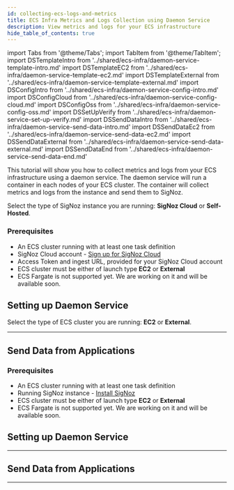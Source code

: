 ```yaml
---
id: collecting-ecs-logs-and-metrics
title: ECS Infra Metrics and Logs Collection using Daemon Service
description: View metrics and logs for your ECS infrastructure
hide_table_of_contents: true
---
```


import Tabs from '@theme/Tabs';
import TabItem from '@theme/TabItem';
import DSTemplateIntro from '../shared/ecs-infra/daemon-service-template-intro.md'
import DSTemplateEC2 from '../shared/ecs-infra/daemon-service-template-ec2.md'
import DSTemplateExternal from '../shared/ecs-infra/daemon-service-template-external.md'
import DSConfigIntro from '../shared/ecs-infra/daemon-service-config-intro.md'
import DSConfigCloud from '../shared/ecs-infra/daemon-service-config-cloud.md'
import DSConfigOss from '../shared/ecs-infra/daemon-service-config-oss.md'
import DSSetUpVerify from '../shared/ecs-infra/daemon-service-set-up-verify.md'
import DSSendDataIntro from '../shared/ecs-infra/daemon-service-send-data-intro.md'
import DSSendDataEc2 from '../shared/ecs-infra/daemon-service-send-data-ec2.md'
import DSSendDataExternal from '../shared/ecs-infra/daemon-service-send-data-external.md'
import DSSendDataEnd from '../shared/ecs-infra/daemon-service-send-data-end.md'

This tutorial will show you how to collect metrics and logs from your ECS infrastructure
using a daemon service. The daemon service will run a container in each nodes of
your ECS cluster. The container will collect metrics and logs from the instance and
send them to SigNoz.

Select the type of SigNoz instance you are running: **SigNoz Cloud** or **Self-Hosted**.

<Tabs>
<TabItem value="cloud" label="SigNoz Cloud" default>

### Prerequisites

- An ECS cluster running with at least one task definition
- SigNoz Cloud account - [Sign up for SigNoz Cloud](https://signoz.io/teams/)
- Access Token and ingest URL, provided for your SigNoz Cloud account
- ECS cluster must be either of launch type **EC2** or **External**
- ECS Fargate is not supported yet. We are working on it and will be available soon.

## Setting up Daemon Service

<DSTemplateIntro name="Cloud" />

Select the type of ECS cluster you are running: **EC2** or **External**.

<Tabs groupId="launch-type">
<TabItem value="ec2" label="EC2" default>
<DSTemplateEC2 />
</TabItem>
<TabItem value="external" label="External">
<DSTemplateExternal />
</TabItem>
</Tabs>

<DSConfigIntro />
<DSConfigCloud />
<DSSetUpVerify name="Cloud" />

---

## Send Data from Applications

<DSSendDataIntro name="Cloud" />

<Tabs groupId="launch-type">
<TabItem value="ec2" label="EC2" default>
<DSSendDataEc2 />
</TabItem>
<TabItem value="external" label="External">
<DSSendDataExternal />
</TabItem>
</Tabs>

<DSSendDataEnd name="Cloud" />

</TabItem>
<TabItem value="self-host" label="Self-Host">

### Prerequisites

- An ECS cluster running with at least one task definition
- Running SigNoz instance - [Install SigNoz](/docs/install)
- ECS cluster must be either of launch type **EC2** or **External**
- ECS Fargate is not supported yet. We are working on it and will be available soon.

## Setting up Daemon Service

<DSTemplateIntro name="OSS" />

<Tabs groupId="launch-type">
<TabItem value="ec2" label="EC2" default>
<DSTemplateEC2 />
</TabItem>
<TabItem value="external" label="External">
<DSTemplateExternal />
</TabItem>
</Tabs>

<DSConfigIntro />
<DSConfigOss />
<DSSetUpVerify name="OSS" />

---

## Send Data from Applications

<DSSendDataIntro name="OSS" />

<Tabs groupId="launch-type">
<TabItem value="ec2" label="EC2" default>
<DSSendDataEc2 />
</TabItem>
<TabItem value="external" label="External">
<DSSendDataExternal />
</TabItem>
</Tabs>

<DSSendDataEnd name="OSS" />

</TabItem>
</Tabs>

---